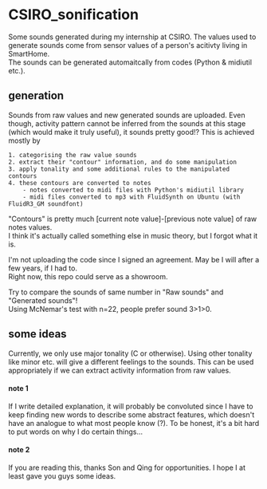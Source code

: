 # CSIRO_sonification
Some sounds generated during my internship at CSIRO. The values used to generate sounds come from sensor values of a person's acitivty living in SmartHome.  
The sounds can be generated automaitcally from codes (Python & midiutil etc.).  

## generation
Sounds from raw values and new generated sounds are uploaded.
Even though, activity pattern cannot be inferred from the sounds at this stage (which would make it truly useful), it sounds pretty good!?
This is achieved mostly by  
 
    1. categorising the raw value sounds  
    2. extract their "contour" information, and do some manipulation  
    3. apply tonality and some additional rules to the manipulated contours  
    4. these contours are converted to notes  
        - notes converted to midi files with Python's midiutil library  
        - midi files converted to mp3 with FluidSynth on Ubuntu (with FluidR3_GM soundfont)  

"Contours" is pretty much [current note value]-[previous note value] of raw notes values.   
I think it's actually called something else in music theory, but I forgot what it is.   

I'm not uploading the code since I signed an agreement. May be I will after a few years, if I had to.  
Right now, this repo could serve as a showroom.  

Try to compare the sounds of same number in "Raw sounds" and "Generated sounds"!  
Using McNemar's test with n=22, people prefer sound 3>1>0.

## some ideas
Currently, we only use major tonality (C or otherwise). Using other tonality like minor etc. will give a different feelings to the sounds.
This can be used appropriately if we can extract activity information from raw values.
#### note 1
If I write detailed explanation, it will probably be convoluted since I have to keep finding new words to describe some abstract features,
which doesn't have an analogue to what most people know (?). To be honest, it's a bit hard to put words on why I do certain things...
#### note 2
If you are reading this, thanks Son and Qing for opportunities. I hope I at least gave you guys some ideas.
